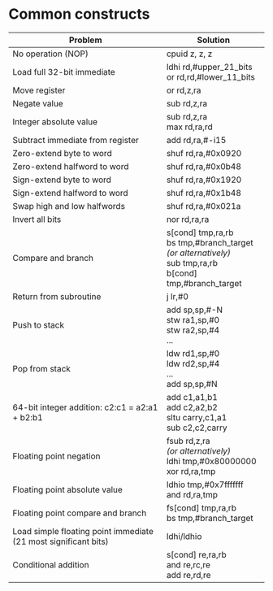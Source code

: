 # Common constructs

| Problem | Solution |
|---|---|
| No operation (NOP) | cpuid z, z, z |
| Load full 32-bit immediate | ldhi rd,#upper\_21\_bits<br>or rd,rd,#lower\_11\_bits |
| Move register | or rd,z,ra |
| Negate value | sub rd,z,ra |
| Integer absolute value | sub rd,z,ra<br>max rd,ra,rd |
| Subtract immediate from register | add rd,ra,#-i15 |
| Zero-extend byte to word | shuf rd,ra,#0x0920 |
| Zero-extend halfword to word | shuf rd,ra,#0x0b48 |
| Sign-extend byte to word | shuf rd,ra,#0x1920 |
| Sign-extend halfword to word | shuf rd,ra,#0x1b48 |
| Swap high and low halfwords | shuf rd,ra,#0x021a |
| Invert all bits | nor rd,ra,ra |
| Compare and branch | s[cond] tmp,ra,rb<br>bs tmp,#branch\_target<br>*(or alternatively)*<br>sub tmp,ra,rb<br>b[cond] tmp,#branch\_target |
| Return from subroutine | j lr,#0 |
| Push to stack | add sp,sp,#-N<br>stw ra1,sp,#0<br>stw ra2,sp,#4<br>... |
| Pop from stack | ldw rd1,sp,#0<br>ldw rd2,sp,#4<br>...<br>add sp,sp,#N |
| 64-bit integer addition: c2:c1 = a2:a1 + b2:b1 | add c1,a1,b1<br>add c2,a2,b2<br>sltu carry,c1,a1<br>sub c2,c2,carry |
| Floating point negation | fsub rd,z,ra<br>*(or alternatively)*<br>ldhi tmp,#0x80000000<br>xor rd,ra,tmp |
| Floating point absolute value | ldhio tmp,#0x7fffffff<br>and rd,ra,tmp |
| Floating point compare and branch | fs[cond] tmp,ra,rb<br>bs tmp,#branch\_target |
| Load simple floating point immediate (21 most significant bits) | ldhi/ldhio |
| Conditional addition | s[cond] re,ra,rb<br>and re,rc,re<br>add re,rd,re |

